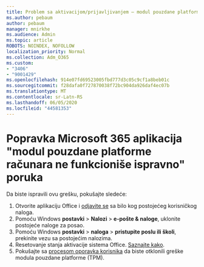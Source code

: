 ```yaml
---
title: Problem sa aktivacijom/prijavljivanjem – modul pouzdane platforme je u kvaru
ms.author: pebaum
author: pebaum
manager: mnirkhe
ms.audience: Admin
ms.topic: article
ROBOTS: NOINDEX, NOFOLLOW
localization_priority: Normal
ms.collection: Adm_O365
ms.custom:
- "3406"
- "9001429"
ms.openlocfilehash: 914e07fd69523005fbd777d3c05c9cf1a8beb01c
ms.sourcegitcommit: f28dafa0f727870038f72bc904da926daf4ec07b
ms.translationtype: MT
ms.contentlocale: sr-Latn-RS
ms.lasthandoff: 06/05/2020
ms.locfileid: "44581353"
---
```

# <a name="fixing-the-microsoft-365-apps-your-computers-trusted-platform-module-is-not-functioning-properly-message"></a>Popravka Microsoft 365 aplikacija "modul pouzdane platforme računara ne funkcioniše ispravno" poruka

Da biste ispravili ovu grešku, pokušajte sledeće:

1. Otvorite aplikaciju Office i [odjavite se](https://support.office.com/article/5a20dc11-47e9-4b6f-945d-478cb6d92071) sa bilo kog postojećeg korisničkog naloga.   
2. Pomoću Windows **postavki**  >  **Nalozi**  >  **e-pošte & naloge**, uklonite postojeće naloge za posao. 
3. Pomoću Windows **postavki**  >  **naloga**  >  **pristupite poslu ili školi**, prekinite vezu sa postojećim nalozima. 
4. Resetovanje stanja aktivacije sistema Office. [Saznajte kako](https://docs.microsoft.com/office365/troubleshoot/activation/reset-office-365-proplus-activation-state
).
5. Pokušajte sa [procesom oporavka korisnika](https://docs.microsoft.com/office365/troubleshoot/administration/connection-issue-when-sign-in-office-2016#symptom-2) da biste otklonili greške modula pouzdane platforme (TPM).